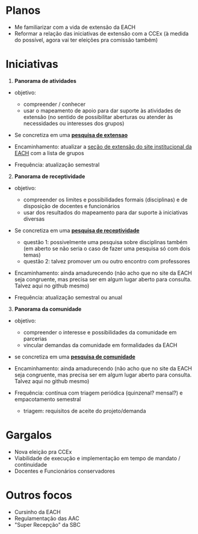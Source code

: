 # Planos
- Me familiarizar com a vida de extensão da EACH
- Reformar a relação das iniciativas de extensão com a CCEx (à medida do possível, agora vai ter eleições pra comissão também)

# Iniciativas
1. **Panorama de atividades**  
- objetivo:  
  * compreender / conhecer
  * usar o mapeamento de apoio para dar suporte às atividades de extensão (no sentido de possibilitar aberturas ou atender às necessidades ou interesses dos grupos)

- Se concretiza em uma [**pesquisa de extensao**](https://github.com/trevineju/RD_CCEx-EACH/blob/main/mapeamento_extensao.md)

- Encaminhamento: atualizar a [seção de extensão do site institucional da EACH](http://www5.each.usp.br/cultura-e-extensao-ccex-nova/) com a lista de grupos

- Frequência: atualização semestral

2. **Panorama de receptividade**
- objetivo:
  * compreender os limites e possibilidades formais (disciplinas) e de disposição de docentes e funcionários
  * usar dos resultados do mapeamento para dar suporte à iniciativas diversas

- Se concretiza em uma [**pesquisa de receptividade**](https://github.com/trevineju/RD_CCEx-EACH/blob/main/mapeamento_receptividade.md)
  * questão 1: possivelmente uma pesquisa sobre disciplinas também (em aberto se não seria o caso de fazer uma pesquisa só com dois temas)
  * questão 2: talvez promover um ou outro encontro com professores

- Encaminhamento: ainda amadurecendo (não acho que no site da EACH seja congruente, mas precisa ser em algum lugar aberto para consulta. Talvez aqui no github mesmo)

- Frequência: atualização semestral ou anual

3. **Panorama da comunidade**
- objetivo:
  * compreender o interesse e possibilidades da comunidade em parcerias
  * vincular demandas da comunidade em formalidades da EACH

- se concretiza em uma [**pesquisa de comunidade**](https://github.com/trevineju/RD_CCEx-EACH/blob/main/mapeamento_comunidade.md)

- Encaminhamento: ainda amadurecendo (não acho que no site da EACH seja congruente, mas precisa ser em algum lugar aberto para consulta. Talvez aqui no github mesmo)

- Frequência: contínua com triagem periódica (quinzenal? mensal?) e empacotamento semestral
  * triagem: requisitos de aceite do projeto/demanda

# Gargalos
- Nova eleição pra CCEx
- Viabilidade de execução e implementação em tempo de mandato / continuidade
- Docentes e Funcionários conservadores


# Outros focos
- Cursinho da EACH
- Regulamentação das AAC
- "Super Recepção" da SBC
